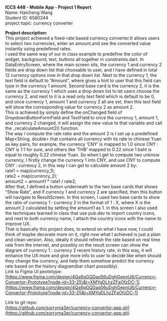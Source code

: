 **ICCS 448 \- Mobile App \- Project 1 Report**  
Name: Haicheng Wang  
Student ID: 6580244  
project topic: currency converter

**Project description:**  
This project achieved a fixed-rate based currency converter.It allows users to select two currencies, enter an amount,and see the converted value instantly using predefined rates.   
I used the same way of our in class example to predefine the color of widget, background, text, buttons all together in constraints.dart. In DataEntryScreen, where the main screen sits, the currency 1 and currency 2 fields are drop down list that choosable to user, and I have defined in total 12 currency options now in that drop down list. Next to the currency 1, the text field is default to “Amount”, where gives a hint to user that this field can type in the currency 1 amount. Second base card is the currency 2, it is the same as the currency 1 which uses a drop down list to let users choose the currency 2, and next to it is a read only text field which is default to be 0, and once currency 1, amount 1 and currency 2 all are set, then this text field will show the corresponding value for currency 2 as amount 2\.  
This is achieved by simply define the onChanged field of DropdownButtonFormField and TextField to once the currency 1, amount 1, and currency 2 changed, it will assign the new value to that variable and call the \_recalculateAmount2() function.  
	The way I compute the rate ratio and the amount 2 is I set up a predefined Map\<String, double\> that contains all currency with its rate to chinese Yuan as key pairs, for example, the currency ‘CNY’ is mapped to 1.0 since CNY : CNY is 1:1 for sure, and others like ‘THB’ mapped to 0.22 since 1 baht is equal to roughly 0.22 chinese Yuan. So when I get to compute two unknow currency, I firstly change the currency 1 into CNY, and use CNY to compute CNY : currency 2, in this way I can get to calculate amount 2 by:  
rate1 \= map(currency\_1);  
rate2 \= map(currency\_2);  
amount2 \= amount1 \* rate1 / rate2;  
	After that, I defined a button underneath to the two base cards that shows “Show Rate”, and if currency 1 and currency 2 are specified, then this button will navigate to ResultScreen. In this screen, I used two base cards to show the ratio of currency 1 : currency 2 in the format of 1 : X, where X is the amount 2 calculated by setting the amount1 as 1\. In this screen I also used the techniques learned in class that use pub.dev to import country icons, and next to both currency name, I attach the country icons with the name to improve UX.  
	That is basically this project does, to extend on what I have now, I could think of maybe decorate more on it, right now what I achieved is just a plain and clean version. Also, ideally it should refresh the rate based on real time rate from the internet, and possibly on the result screen can show the diagram of currency 1 : currency 2 recent history rate, in this way, it will enhance the UX more and give more info to user to decide like when should they change the currency, and help them somehow predict the currency rate based on the history diagram(bar chart posssibly).  
Link to Figma UI peototype: [https://www.figma.com/design/4Qs6qGQDaq56uDghGepnU8/Currency-Convertor-Prototype?node-id=33-25\&t=XMYqDLhzZFaOfzDC-1](https://www.figma.com/design/4Qs6qGQDaq56uDghGepnU8/Currency-Convertor-Prototype?node-id=33-25&t=XMYqDLhzZFaOfzDC-1)

Link to git repo:   
[https://github.com/sorryma3er/currency-convertor-app.git](https://github.com/sorryma3er/currency-convertor-app.git)

